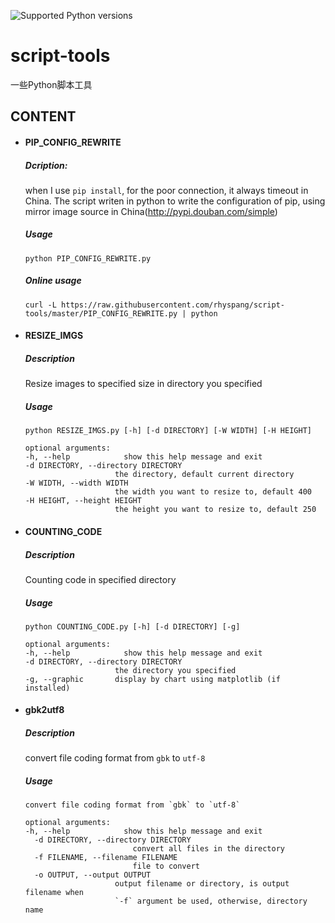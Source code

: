 ![Supported Python versions](https://img.shields.io/badge/python-2.7-blue.svg)

# script-tools
一些Python脚本工具

## CONTENT
- #### PIP_CONFIG_REWRITE

	##### Dcription: 
	when I use `pip install`,  for the poor connection, it always timeout in China.
	The script writen in python to write the configuration of pip, using mirror image 
	source in China(http://pypi.douban.com/simple) 

	##### Usage
	```
	python PIP_CONFIG_REWRITE.py
	```
	##### Online usage
	```
	curl -L https://raw.githubusercontent.com/rhyspang/script-tools/master/PIP_CONFIG_REWRITE.py | python
	```

- #### RESIZE_IMGS

	##### Description
	Resize images to specified size in directory you specified

	##### Usage
	```
	python RESIZE_IMGS.py [-h] [-d DIRECTORY] [-W WIDTH] [-H HEIGHT]

	optional arguments:
	-h, --help            show this help message and exit
	-d DIRECTORY, --directory DIRECTORY
	                    the directory, default current directory
	-W WIDTH, --width WIDTH
	                    the width you want to resize to, default 400
	-H HEIGHT, --height HEIGHT
	                    the height you want to resize to, default 250

	```
	
- #### COUNTING_CODE

	##### Description
	Counting code in specified directory

	##### Usage
	```
	python COUNTING_CODE.py [-h] [-d DIRECTORY] [-g]

	optional arguments:
	-h, --help            show this help message and exit
	-d DIRECTORY, --directory DIRECTORY
	                    the directory you specified
	-g, --graphic      	display by chart using matplotlib (if installed)
	```

- #### gbk2utf8

	##### Description
	convert file coding format from `gbk` to `utf-8`

	##### Usage
	```
	convert file coding format from `gbk` to `utf-8`

    optional arguments:
    -h, --help            show this help message and exit
      -d DIRECTORY, --directory DIRECTORY
                            convert all files in the directory
      -f FILENAME, --filename FILENAME
                            file to convert
      -o OUTPUT, --output OUTPUT
                        output filename or directory, is output filename when
                        `-f` argument be used, otherwise, directory name

	```
